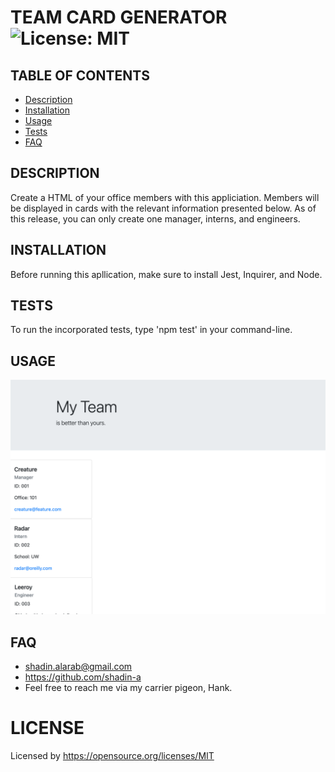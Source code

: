 
  # TEAM CARD GENERATOR ![License: MIT](https://img.shields.io/badge/License-MIT-yellow.svg)

  ## TABLE OF CONTENTS
  * [Description](#description)
  * [Installation](#installation)
  * [Usage](#usage)
  * [Tests](#tests)
  * [FAQ](#faq)


  ## DESCRIPTION
  Create a HTML of your office members with this appliciation. Members will be displayed in cards with the relevant information presented below. As of this release, you can only create one manager, interns, and engineers.

  ## INSTALLATION
 Before running this apllication, make sure to install Jest, Inquirer, and Node.

  ## TESTS
  To run the incorporated tests, type 'npm test' in your command-line.

  ## USAGE
  ![App in Use](myappscreenshot.png)

  ## FAQ
  * shadin.alarab@gmail.com
  * https://github.com/shadin-a
  * Feel free to reach me via my carrier pigeon, Hank.

  # LICENSE
  
  Licensed by https://opensource.org/licenses/MIT
  
  
